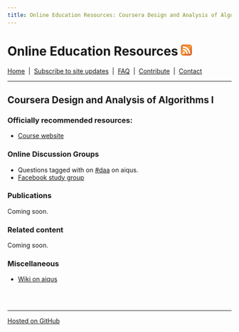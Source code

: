 ```yaml
---
title: Online Education Resources: Coursera Design and Analysis of Algorithms I
---
```


# Online Education Resources <a href=""><img src="https://github.com/amberj/online-edu-resources/raw/gh-pages/feed-icon.png" alt="RSS Feed" /></a>
[Home](http://amberj.github.com/online-edu-resources/ "Online Educational Resources: Home") &nbsp;|&nbsp; [Subscribe to site updates](http://amberj.github.com/online-edu-resources/subscribe.html "Online Educational Resources: Subscribe to site updates") &nbsp;|&nbsp; [FAQ](http://amberj.github.com/online-edu-resources/faq.html "Online Educational Resources: FAQ") &nbsp;|&nbsp; [Contribute](http://amberj.github.com/online-edu-resources/contribute.html "Online Educational Reqources: Contribute") &nbsp;|&nbsp; [Contact](http://amberj.github.com/online-edu-resources/contact.html "Online Educational Resources: Contact")<br />

<hr />

## Coursera Design and Analysis of Algorithms I 
### Officially recommended resources:
* [Course website](http://www.algo-class.org/)

### Online Discussion Groups
* Questions tagged with on [#daa](http://www.aiqus.com/tags/%23daa/) on aiqus.
* [Facebook study group](https://www.facebook.com/groups/199850020098106/)

### Publications
Coming soon.

### Related content
Coming soon.

### Miscellaneous
* [Wiki on aiqus](http://www.aiqus.com/wiki/Design_and_Analysis_of_Algorithms_I)

<br /><br />
<hr />

[Hosted on GitHub](https://github.com/amberj/online-edu-resources "online-edu-resources on GitHub")

